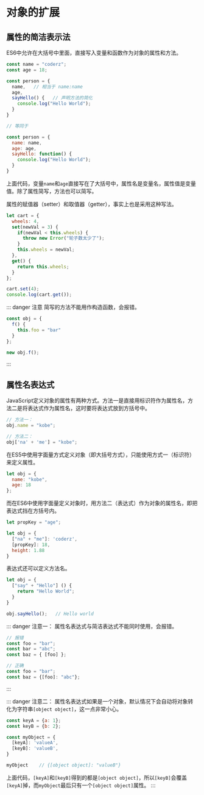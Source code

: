 # 对象的扩展

## 属性的简洁表示法

ES6中允许在大括号中里面，直接写入变量和函数作为对象的属性和方法。

``` js
const name = "coderz";
const age = 18;

const person = {
  name,   // 相当于 name:name
  age,
  sayHello() {   // 声明方法的简化
    console.log("Hello World");
  }
}

// 等同于

const person = {
  name: name,
  age: age,
  sayHello: function() {
    console.log("Hello World");
  }
}
```

上面代码，变量`name`和`age`直接写在了大括号中，属性名是变量名，属性值是变量值。除了属性简写，方法也可以简写。


属性的赋值器（setter）和取值器（getter），事实上也是采用这种写法。

``` js
let cart = {
  wheels: 4,
  set(newVal = 3) {
    if(newVal < this.wheels) {
      throw new Error("轮子数太少了");
    }
    this.wheels = newVal;
  },
  get() {
    return this.wheels;
  }
};

cart.set(4);
console.log(cart.get());
```

::: danger 注意
简写的方法不能用作构造函数，会报错。

``` js
const obj = {
  f() {
    this.foo = "bar"
  }
};

new obj.f();
```
:::


## 属性名表达式

JavaScript定义对象的属性有两种方式。方法一是直接用标识符作为属性名，方法二是将表达式作为属性名，这时要将表达式放到方括号中。

``` js
// 方法一：
obj.name = "kobe";

// 方法二：
obj['na' + 'me'] = "kobe";
```

在ES5中使用字面量方式定义对象（即大括号方式），只能使用方式一（标识符）来定义属性。

``` js
let obj = {
  name: "kobe",
  age: 18
};
```

而在ES6中使用字面量定义对象时，用方法二（表达式）作为对象的属性名，即把表达式挡在方括号内。

``` js
let propKey = "age";

let obj = {
  ["na" + "me"]: 'coderz',
  [propKey]: 18,
  height: 1.88
}
```

表达式还可以定义方法名。

``` js
let obj = {
  ["say" + "Hello"] () {
    return "Hello World";
  }
}

obj.sayHello();   // Hello world
```

::: danger 注意一：
属性名表达式与简洁表达式不能同时使用，会报错。

``` js
// 报错
const foo = "bar";
const bar = "abc";
const baz = { [foo] };

// 正确
const foo = "bar";
const baz = {[foo]: "abc"};
```
:::


::: danger 注意二：
属性名表达式如果是一个对象，默认情况下会自动将对象转化为字符串`[object object]`，这一点非常小心。

``` js
const keyA = {a: 1};
const keyB = {b: 2};

const myObject = {
  [keyA]: 'valueA',
  [keyB]: 'valueB',
}

myObject    // {[object object]: "valueB"}
```

上面代码，`[keyA]`和`[keyB]`得到的都是`[object object]`，所以`[keyB]`会覆盖`[keyA]`掉，而`myObject`最后只有一个`[object object]`属性。
:::


